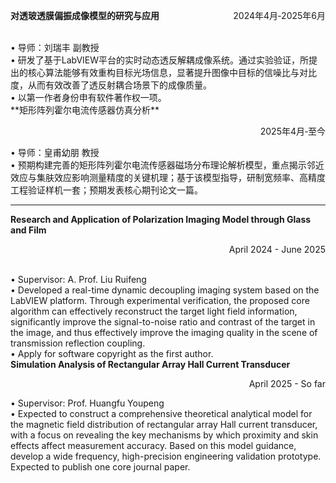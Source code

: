 <p style="text-align:left;"><b>对透玻透膜偏振成像模型的研究与应用</b><span style="float:right;">2024年4月‑2025年6月</span></p><br>
• 导师：刘瑞丰 副教授 <br>
• 研发了基于LabVIEW平台的实时动态透反解耦成像系统。通过实验验证，所提出的核心算法能够有效重构目标光场信息，显著提升图像中目标的信噪比与对比度，从而有效改善了透反射耦合场景下的成像质量。 <br>
• 以第一作者身份申有软件著作权一项。 <br>
**矩形阵列霍尔电流传感器仿真分析** <p align="right">2025年4月‑至今</p>
• 导师：皇甫幼朋 教授 <br>
• 预期构建完善的矩形阵列霍尔电流传感器磁场分布理论解析模型，重点揭示邻近效应与集肤效应影响测量精度的关键机理；基于该模型指导，研制宽频率、高精度工程验证样机一套；预期发表核心期刊论文一篇。<br>

---

**Research and Application of Polarization Imaging Model through Glass and Film**  <p align="right">April 2024 - June 2025</p> <br>
• Supervisor: A. Prof. Liu Ruifeng<br>
• Developed a real-time dynamic decoupling imaging system based on the LabVIEW platform. Through experimental verification, the proposed core algorithm can effectively reconstruct the target light field information, significantly improve the signal-to-noise ratio and contrast of the target in the image, and thus effectively improve the imaging quality in the scene of transmission reflection coupling.  <br>
• Apply for software copyright as the first author.  <br>
**Simulation Analysis of Rectangular Array Hall Current Transducer** <p align="right">April 2025 - So far</p>
• Supervisor: Prof. Huangfu Youpeng<br>
• Expected to construct a comprehensive theoretical analytical model for the magnetic field distribution of rectangular array Hall current transducer, with a focus on revealing the key mechanisms by which proximity and skin effects affect measurement accuracy. Based on this model guidance, develop a wide frequency, high-precision engineering validation prototype. Expected to publish one core journal paper. <br>